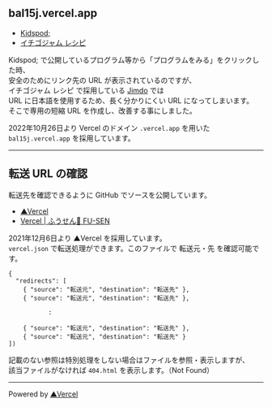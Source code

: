 ## bal15j.vercel.app

- [Kidspod;](http://kidspod.club/)
- [イチゴジャム レシピ](https://15jamrecipe.jimdofree.com/)

Kidspod; で公開しているプログラム等から「プログラムをみる」をクリックした時、\
安全のためにリンク先の URL が表示されているのですが、\
イチゴジャム レシピ で採用している [Jimdo](https://www.jimdo.com/jp/) では\
URL に日本語を使用するため、長く分かりにくい URL になってしまいます。\
そこで専用の短縮 URL を作成し、改善する事にしました。

2022年10月26日より Vercel のドメイン `.vercel.app` を用いた\
`bal15j.vercel.app` を採用しています。

___

## 転送 URL の確認

転送先を確認できるように GitHub でソースを公開しています。

- [▲Vercel](https://vercel.com/)
- [Vercel | ふうせん🎈 FU-SEN](https://balloon.asia/vercel/)

2021年12月6日より ▲Vercel  を採用しています。\
`vercel.json` で転送処理ができます。このファイルで 転送元・先 を確認可能です。

```
{
  "redirects": [
    { "source": "転送元", "destination": "転送先" },
    { "source": "転送元", "destination": "転送先" },

           :

    { "source": "転送元", "destination": "転送先" },
    { "source": "転送元", "destination": "転送先" }
])
```

記載のない参照は特別処理をしない場合はファイルを参照・表示しますが、\
該当ファイルがなければ `404.html` を表示します。（Not Found）

___

Powered by [▲Vercel](https://vercel.com/)
